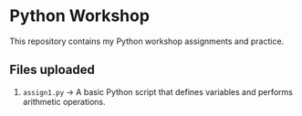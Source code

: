 # Python Workshop
This repository contains my Python workshop assignments and practice.
 ## Files uploaded
1. `assign1.py` → A basic Python script that defines variables and performs arithmetic operations.

